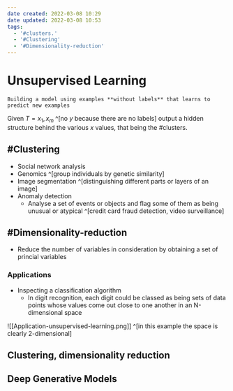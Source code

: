 ```yaml
---
date created: 2022-03-08 10:29
date updated: 2022-03-08 10:53
tags:
  - '#clusters.'
  - '#Clustering'
  - '#Dimensionality-reduction'
---
```


# Unsupervised Learning

```ad-definition
Building a model using examples **without labels** that learns to predict new examples
```

Given $T = {x_1, x_m}$ ^[no $y$ because there are no labels] output a hidden structure behind the various $x$ values, that being the #clusters.

## #Clustering

- Social network analysis
- Genomics ^[group individuals by genetic similarity]
- Image segmentation ^[distinguishing different parts or layers of an image]
- Anomaly detection
  - Analyse a set of events or objects and flag some of them as being unusual or atypical ^[credit card fraud detection, video surveillance]

## #Dimensionality-reduction

- Reduce the number of variables in consideration by obtaining a set of princial variables

### Applications

- Inspecting a classification algorithm
  - In digit recognition, each digit could be classed as being sets of data points whose values come out close to one another in an N-dimensional space

![[Application-unsupervised-learning.png]] ^[in this example the space is clearly 2-dimensional]

## Clustering, dimensionality reduction

## Deep Generative Models
